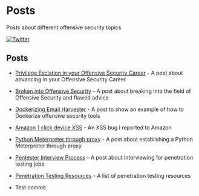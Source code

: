 # Posts
Posts about different offensive security topics

 [![Twitter](https://img.shields.io/badge/twitter-sneakerhax-38A1F3?logo=twitter)](https://twitter.com/sneakerhax)
 
 ## Posts

* [Privilege Esclation in your Offensive Security Career](https://github.com/sneakerhax/Posts/blob/main/posts/Privilege_Escalation_in_your_offensive_security_career.md) - A post about advancing in your Offensive Security Career
* [Broken into Offensive Security](https://github.com/sneakerhax/Posts/blob/main/posts/Broken_into_Offensive_Security.md) - A post about breaking into the field of Offensive Security and flawed advice
* [Dockerizing Email Harvester](https://github.com/sneakerhax/Posts/blob/main/posts/Dockerizing_Email_Harvester.md) - A post to show an example of how to Dockerize offensive security tools
* [Amazon 1 click device XSS](https://github.com/sneakerhax/Posts/blob/main/posts/Amazon_1_click_device_XSS.md) - An XSS bug I reported to Amazon
* [Python Meterpreter through proxy](https://github.com/sneakerhax/Posts/blob/main/posts/Python_Meterpreter_through_Proxy.md) - A post about establishing a Python Meterpreter through proxy
* [Pentester Interview Process](https://github.com/sneakerhax/Posts/blob/main/posts/Pentester_Interview_Process.md) - A post about interviewing for penetration testing jobs
* [Penetration Testing Resources](https://github.com/sneakerhax/Posts/blob/main/posts/Penetration_Testing_Resources.md) - A list of penetration testing resources

* Test commit